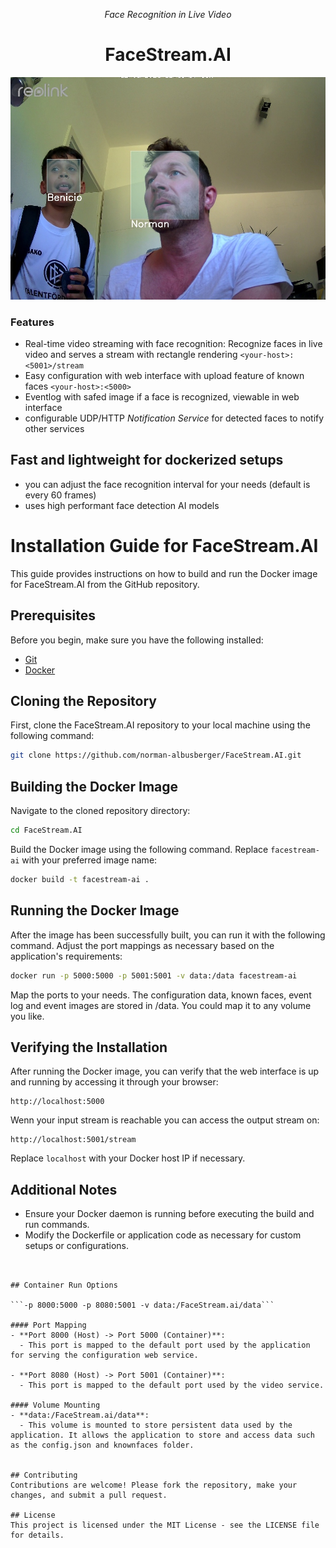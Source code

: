 <p align="center"><em>Face Recognition in Live Video</em></p>
<h1 align="center">FaceStream.AI</h1>

![example homepage](example-image.jpg)

### Features
* Real-time video streaming with face recognition: Recognize faces in live video and serves a stream with rectangle rendering ``<your-host>:<5001>/stream``
* Easy configuration with web interface with upload feature of known faces ``<your-host>:<5000>``
* Eventlog with safed image if a face is recognized, viewable in web interface
* configurable UDP/HTTP *Notification Service* for detected faces to notify other services 

## Fast and lightweight for dockerized setups
* you can adjust the face recognition interval for your needs (default is every 60 frames)
* uses high performant face detection AI models

# Installation Guide for FaceStream.AI

This guide provides instructions on how to build and run the Docker image for FaceStream.AI from the GitHub repository.

## Prerequisites

Before you begin, make sure you have the following installed:
- [Git](https://git-scm.com/downloads)
- [Docker](https://docs.docker.com/get-docker/)

## Cloning the Repository

First, clone the FaceStream.AI repository to your local machine using the following command:

```bash
git clone https://github.com/norman-albusberger/FaceStream.AI.git
```

## Building the Docker Image

Navigate to the cloned repository directory:

```bash
cd FaceStream.AI
```

Build the Docker image using the following command. Replace `facestream-ai` with your preferred image name:

```bash
docker build -t facestream-ai .
```

## Running the Docker Image

After the image has been successfully built, you can run it with the following command. Adjust the port mappings as necessary based on the application's requirements:

```bash
docker run -p 5000:5000 -p 5001:5001 -v data:/data facestream-ai
```
Map the ports to your needs. The configuration data, known faces, event log and event images are stored in /data. You could map it to any volume you like.

## Verifying the Installation

After running the Docker image, you can verify that the web interface is up and running by accessing it through your browser:

```
http://localhost:5000
```
Wenn your input stream is reachable you can access the output stream on:

```
http://localhost:5001/stream
```

Replace `localhost` with your Docker host IP if necessary.

## Additional Notes

- Ensure your Docker daemon is running before executing the build and run commands.
- Modify the Dockerfile or application code as necessary for custom setups or configurations.
```


## Container Run Options

```-p 8000:5000 -p 8080:5001 -v data:/FaceStream.ai/data``` 

#### Port Mapping
- **Port 8000 (Host) -> Port 5000 (Container)**:
  - This port is mapped to the default port used by the application for serving the configuration web service.

- **Port 8080 (Host) -> Port 5001 (Container)**:
  - This port is mapped to the default port used by the video service.

#### Volume Mounting
- **data:/FaceStream.ai/data**:
  - This volume is mounted to store persistent data used by the application. It allows the application to store and access data such as the config.json and knownfaces folder.


## Contributing
Contributions are welcome! Please fork the repository, make your changes, and submit a pull request.

## License
This project is licensed under the MIT License - see the LICENSE file for details.
